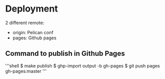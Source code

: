 # Deployment
2 different remote:
- origin: Pelican conf
- pages: Github pages

## Command to publish in Github Pages
'''shell
$ make publish
$ ghp-import output -b gh-pages
$ git push pages gh-pages:master
'''
